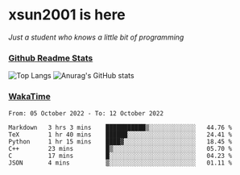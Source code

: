 # xsun2001 is here

*Just a student who knows a little bit of programming*

### [Github Readme Stats](https://github.com/anuraghazra/github-readme-stats)

![Top Langs](https://github-readme-stats.vercel.app/api/top-langs/?username=xsun2001&layout=compact&theme=radical) ![Anurag's GitHub stats](https://github-readme-stats.vercel.app/api?username=xsun2001&show_icons=true&theme=radical)

### [WakaTime](https://wakatime.com)

<!--START_SECTION:waka-->

```text
From: 05 October 2022 - To: 12 October 2022

Markdown   3 hrs 3 mins    ███████████▒░░░░░░░░░░░░░   44.76 %
TeX        1 hr 40 mins    ██████░░░░░░░░░░░░░░░░░░░   24.41 %
Python     1 hr 15 mins    ████▓░░░░░░░░░░░░░░░░░░░░   18.45 %
C++        23 mins         █▒░░░░░░░░░░░░░░░░░░░░░░░   05.70 %
C          17 mins         █░░░░░░░░░░░░░░░░░░░░░░░░   04.23 %
JSON       4 mins          ▒░░░░░░░░░░░░░░░░░░░░░░░░   01.11 %
```

<!--END_SECTION:waka-->
